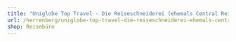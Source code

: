 ```yaml
---
title: "Uniglobe Top Travel - Die Reiseschneiderei (ehemals Central Reisebüro)"
url: /herrenberg/uniglobe-top-travel-die-reiseschneiderei-ehemals-central-reisebuero/
shop: Reisebüro
---
```

